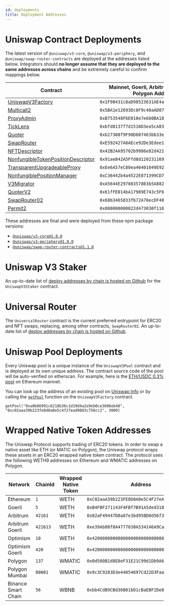 ```yaml
---
id: deployments
title: Deployment Addresses
---
```


# Uniswap Contract Deployments

The latest version of `@uniswap/v3-core`, `@uniswap/v3-periphery`, and `@uniswap/swap-router-contracts` are deployed at the addresses listed below. Integrators should **no longer assume that they are deployed to the same addresses across chains** and be extremely careful to confirm mappings below.

| Contract                                                                                                                                                     | Mainnet, Goerli, Arbitrum, Optimism, Polygon Address | Celo Address                                 | BSC Address                                  |
|--------------------------------------------------------------------------------------------------------------------------------------------------------------|------------------------------------------------------|----------------------------------------------|----------------------------------------------|
| [UniswapV3Factory](https://github.com/Uniswap/uniswap-v3-core/blob/v1.0.0/contracts/UniswapV3Factory.sol)                                                    | `0x1F98431c8aD98523631AE4a59f267346ea31F984`         | `0xAfE208a311B21f13EF87E33A90049fC17A7acDEc` | `0xdB1d10011AD0Ff90774D0C6Bb92e5C5c8b4461F7` |
| [Multicall2](https://etherscan.io/address/0x5BA1e12693Dc8F9c48aAD8770482f4739bEeD696#code)                                                                   | `0x5BA1e12693Dc8F9c48aAD8770482f4739bEeD696`         | `0x633987602DE5C4F337e3DbF265303A1080324204` | `0x963Df249eD09c358A4819E39d9Cd5736c3087184` |
| [ProxyAdmin](https://github.com/OpenZeppelin/openzeppelin-contracts/blob/v3.4.1-solc-0.7-2/contracts/proxy/ProxyAdmin.sol)                                   | `0xB753548F6E010e7e680BA186F9Ca1BdAB2E90cf2`         | `0xc1b262Dd7643D4B7cA9e51631bBd900a564BF49A` | `0xC9A7f5b73E853664044ab31936D0E6583d8b1c79` |
| [TickLens](https://github.com/Uniswap/uniswap-v3-periphery/blob/v1.0.0/contracts/lens/TickLens.sol)                                                          | `0xbfd8137f7d1516D3ea5cA83523914859ec47F573`         | `0x5f115D9113F88e0a0Db1b5033D90D4a9690AcD3D` | `0xD9270014D396281579760619CCf4c3af0501A47C` |
| [Quoter](https://github.com/Uniswap/uniswap-v3-periphery/blob/v1.0.0/contracts/lens/Quoter.sol)                                                              | `0xb27308f9F90D607463bb33eA1BeBb41C27CE5AB6`         | `0x82825d0554fA07f7FC52Ab63c961F330fdEFa8E8` | ``                                           |
| [SwapRouter](https://github.com/Uniswap/uniswap-v3-periphery/blob/v1.0.0/contracts/SwapRouter.sol)                                                           | `0xE592427A0AEce92De3Edee1F18E0157C05861564`         | `0x5615CDAb10dc425a742d643d949a7F474C01abc4` | ``                                           |
| [NFTDescriptor](https://github.com/Uniswap/uniswap-v3-periphery/blob/v1.0.0/contracts/libraries/NFTDescriptor.sol)                                           | `0x42B24A95702b9986e82d421cC3568932790A48Ec`         | `0xa9Fd765d85938D278cb0b108DbE4BF7186831186` | `0x831d93E55AF23A2977E4DA892d5005f4F2995071` |
| [NonfungibleTokenPositionDescriptor](https://github.com/Uniswap/uniswap-v3-periphery/blob/v1.0.0/contracts/NonfungibleTokenPositionDescriptor.sol)           | `0x91ae842A5Ffd8d12023116943e72A606179294f3`         | `0x644023b316bB65175C347DE903B60a756F6dd554` | `0x0281E98322e4e8E53491D576Ee6A2BFCE644C55C` |
| [TransparentUpgradeableProxy](https://github.com/OpenZeppelin/openzeppelin-contracts/blob/v3.4.1-solc-0.7-2/contracts/proxy/TransparentUpgradeableProxy.sol) | `0xEe6A57eC80ea46401049E92587E52f5Ec1c24785`         | `0x505B43c452AA4443e0a6B84bb37771494633Fde9` | `0xAec98e489AE35F243eB63452f6ad233A6c97eE97` |
| [NonfungiblePositionManager](https://github.com/Uniswap/uniswap-v3-periphery/blob/v1.0.0/contracts/NonfungiblePositionManager.sol)                           | `0xC36442b4a4522E871399CD717aBDD847Ab11FE88`         | `0x3d79EdAaBC0EaB6F08ED885C05Fc0B014290D95A` | `0x7b8A01B39D58278b5DE7e48c8449c9f4F5170613` |
| [V3Migrator](https://github.com/Uniswap/uniswap-v3-periphery/blob/v1.0.0/contracts/V3Migrator.sol)                                                           | `0xA5644E29708357803b5A882D272c41cC0dF92B34`         | `0x3cFd4d48EDfDCC53D3f173F596f621064614C582` | `0x32681814957e0C13117ddc0c2aba232b5c9e760f` |
| [QuoterV2](https://github.com/Uniswap/v3-periphery/blob/main/contracts/lens/QuoterV2.sol)                                                                    | `0x61fFE014bA17989E743c5F6cB21bF9697530B21e`         | `0x82825d0554fA07f7FC52Ab63c961F330fdEFa8E8` | `0x78D78E420Da98ad378D7799bE8f4AF69033EB077` |
| [SwapRouter02](https://github.com/Uniswap/swap-router-contracts/blob/main/contracts/SwapRouter02.sol)                                                        | `0x68b3465833fb72A70ecDF485E0e4C7bD8665Fc45`         | `0x5615CDAb10dc425a742d643d949a7F474C01abc4` | `0xB971eF87ede563556b2ED4b1C0b0019111Dd85d2` |
| [Permit2](https://github.com/Uniswap/permit2)                                                                                                                | `0x000000000022d473030f116ddee9f6b43ac78ba3`         | `0x000000000022d473030f116ddee9f6b43ac78ba3` | `0x000000000022d473030f116ddee9f6b43ac78ba3` |

These addresses are final and were deployed from these npm package versions:

- [`@uniswap/v3-core@1.0.0`](https://github.com/Uniswap/uniswap-v3-core/tree/v1.0.0)
- [`@uniswap/v3-periphery@1.0.0`](https://github.com/Uniswap/uniswap-v3-periphery/tree/v1.0.0)
- [`@uniswap/swap-router-contracts@1.1.0`](https://github.com/Uniswap/swap-router-contracts/tree/v1.1.0)

# Uniswap V3 Staker

An up-to-date list of [deploy addresses by chain is hosted on Github](https://github.com/Uniswap/v3-staker/releases/tag/v1.0.2) for the `UniswapV3Staker` contract.

# Universal Router

The `UniversalRouter` contract is the current preferred entrypoint for ERC20 and NFT swaps, replacing, among other contracts, `SwapRouter02`. An up-to-date list of [deploy addresses by chain is hosted on Github](https://github.com/Uniswap/universal-router/tree/main/deploy-addresses).

# Uniswap Pool Deployments

Every Uniswap pool is a unique instance of the `UniswapV3Pool` contract and is deployed at its own unique address. The contract source code of the pool will be auto-verified on etherscan. For example, here is the [ETH/USDC 0.3% pool](https://etherscan.io/address/0x8ad599c3a0ff1de082011efddc58f1908eb6e6d8) on Ethereum mainnet.

You can look up the address of an existing pool on [Uniswap Info](https://info.uniswap.org/#/) or by calling the [`getPool`](../reference/core/interfaces/IUniswapV3Factory.md#getpool) function on the `UniswapV3Factory` contract.

```solidity
getPool("0xa0b86991c6218b36c1d19d4a2e9eb0ce3606eb48", "0xc02aaa39b223fe8d0a0e5c4f27ead9083c756cc2", 3000)
```

# Wrapped Native Token Addresses

The Uniswap Protocol supports trading of ERC20 tokens. In order to swap a native asset like ETH (or MATIC on Polygon), the Uniswap protocol wraps these assets in an ERC20 wrapped native token contract. The protocol uses the following WETH9 addresses on Ethereum and WMATIC addresses on Polygon.

| Network             | ChainId  | Wrapped Native Token | Address                                      |
|---------------------|----------|----------------------|----------------------------------------------|
| Ethereum            | `1`      | WETH                 | `0xC02aaA39b223FE8D0A0e5C4F27eAD9083C756Cc2` |
| Goerli              | `5`      | WETH                 | `0xB4FBF271143F4FBf7B91A5ded31805e42b2208d6` |
| Arbitrum            | `42161`  | WETH                 | `0x82aF49447D8a07e3bd95BD0d56f35241523fBab1` |
| Arbitrum Goerli     | `421613` | WETH                 | `0xe39Ab88f8A4777030A534146A9Ca3B52bd5D43A3` |
| Optimism            | `10`     | WETH                 | `0x4200000000000000000000000000000000000006` |
| Optimism Goerli     | `420`    | WETH                 | `0x4200000000000000000000000000000000000006` |
| Polygon             | `137`    | WMATIC               | `0x0d500B1d8E8eF31E21C99d1Db9A6444d3ADf1270` |
| Polygon Mumbai      | `80001`  | WMATIC               | `0x9c3C9283D3e44854697Cd22D3Faa240Cfb032889` |
| Binance Smart Chain | `56`     | WBNB                 | `0xbb4CdB9CBd36B01bD1cBaEBF2De08d9173bc095c` |
